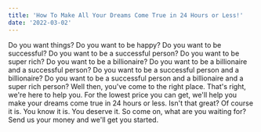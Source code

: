 ```yaml
---
title: 'How To Make All Your Dreams Come True in 24 Hours or Less!'
date: '2022-03-02'
---
```


Do you want things? Do you want to be happy? Do you want to be successful? Do you want to be a successful person? Do you want to be super rich? Do you want to be a billionaire? Do you want to be a billionaire and a successful person? Do you want to be a successful person and a billionaire? Do you want to be a successful person and a billionaire and a super rich person? Well then, you've come to the right place. That's right, we're here to help you. For the lowest price you can get, we'll help you make your dreams come true in 24 hours or less.
Isn't that great? Of course it is. You know it is. You deserve it. So come on, what are you waiting for? Send us your money and we'll get you started.
